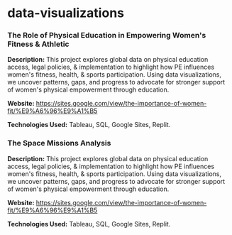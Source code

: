 # data-visualizations

### The Role of Physical Education in Empowering Women's Fitness & Athletic 
**Description:** This project explores global data on physical education access, legal policies, & implementation to highlight how PE influences women's fitness, health, & sports participation. Using data visualizations, we uncover patterns, gaps, and progress to advocate for stronger support of women's physical empowerment through education.

**Website:** https://sites.google.com/view/the-importance-of-women-fit/%E9%A6%96%E9%A1%B5

**Technologies Used:** Tableau, SQL, Google Sites, Replit.

### The Space Missions Analysis
**Description:** This project explores global data on physical education access, legal policies, & implementation to highlight how PE influences women's fitness, health, & sports participation. Using data visualizations, we uncover patterns, gaps, and progress to advocate for stronger support of women's physical empowerment through education.

**Website:** https://sites.google.com/view/the-importance-of-women-fit/%E9%A6%96%E9%A1%B5

**Technologies Used:** Tableau, SQL, Google Sites, Replit.


